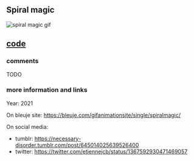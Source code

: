 ## Spiral magic

![spiral magic gif](https://bleuje.com/gifset/2021/2021_4_inverseprojection.gif)

## [code](https://github.com/Bleuje/processing-animations-code/blob/main/code/spiralmagic/spiralmagic.pde)

### comments

TODO

### more information and links

Year: 2021

On bleuje site: https://bleuje.com/gifanimationsite/single/spiralmagic/

On social media:
 - tumblr: https://necessary-disorder.tumblr.com/post/645014025639526400
 - twitter: https://twitter.com/etiennejcb/status/1367592930471469057
